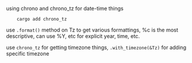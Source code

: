 using chrono and chrono_tz for date-time things

``` cargo add chrono
    cargo add chrono_tz
```

use `.format()` method on Tz to get various formattings, %c is the most descriptive, can use %Y, etc for explicit year, time, etc.

use `chrono_tz` for getting timezone things, `.with_timezone(&Tz)` for adding specific timezone